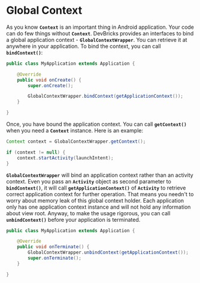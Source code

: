 # Global Context
As you know **`Context`** is an important thing in Android application. Your code can do few things without **`Context`**. DevBricks provides an interfaces to bind a global application context - **`GlobalContextWrapper`**. You can retrieve it at anywhere in your application. To bind the context, you can call **`bindContext()`**:
```java
public class MyApplication extends Application {

	@Override
	public void onCreate() {
		super.onCreate();

		GlobalContextWrapper.bindContext(getApplicationContext());
	}

}
```
Once, you have bound the application context. You can call **`getContext()`** when you need a **`Context`** instance. Here is an example:
```java
Context context = GlobalContextWrapper.getContext();

if (context != null) {
	context.startActivity(launchIntent);
}
```
**`GlobalContextWrapper`** will bind an application context rather than an activity context. Even you pass an **`Activity`** object as second parameter to **`bindContext()`**, it will call **`getApplicationContext()`** of **`Activity`** to retrieve correct application context for further operation. That means you needn't to worry about memory leak of this global context holder. Each application only has one application context instance and will not hold any information about view root. Anyway, to make the usage rigorous, you can call **`unbindContext()`** before your application is terminated.
```java
public class MyApplication extends Application {

	@Override
	public void onTerminate() {
		GlobalContextWrapper.unbindContext(getApplicationContext());
		super.onTerminate();
	}

}
```

